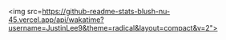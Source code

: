 <img src=https://github-readme-stats-blush-nu-45.vercel.app/api/wakatime?username=JustinLee9&theme=radical&layout=compact&v=2">
